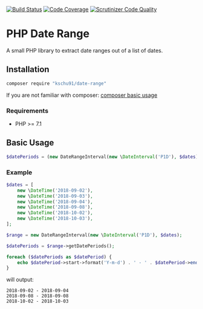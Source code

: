 [![Build Status](https://travis-ci.org/kschu91/date-range.svg?branch=master)](https://travis-ci.org/kschu91/date-range)
[![Code Coverage](https://scrutinizer-ci.com/g/kschu91/date-range/badges/coverage.png?b=master)](https://scrutinizer-ci.com/g/kschu91/date-range/?branch=master)
[![Scrutinizer Code Quality](https://scrutinizer-ci.com/g/kschu91/date-range/badges/quality-score.png?b=master)](https://scrutinizer-ci.com/g/kschu91/date-range/?branch=master)

# PHP Date Range

A small PHP library to extract date ranges out of a list of dates.

## Installation

```bash
composer require "kschu91/date-range"
```

If you are not familiar with composer:
[composer basic usage](https://getcomposer.org/doc/01-basic-usage.md)

### Requirements
- PHP >= 7.1

## Basic Usage

```php
$datePeriods = (new DateRangeInterval(new \DateInterval('P1D'), $dates))->getDatePeriods();
```
### Example
```php
$dates = [
    new \DateTime('2018-09-02'),
    new \DateTime('2018-09-03'),
    new \DateTime('2018-09-04'),
    new \DateTime('2018-09-08'),
    new \DateTime('2018-10-02'),
    new \DateTime('2018-10-03'),
];

$range = new DateRangeInterval(new \DateInterval('P1D'), $dates);

$datePeriods = $range->getDatePeriods();

foreach ($datePeriods as $datePeriod) {
    echo $datePeriod->start->format('Y-m-d') . ' - ' . $datePeriod->end->format('Y-m-d') . PHP_EOL;
}
```
will output:
```
2018-09-02 - 2018-09-04
2018-09-08 - 2018-09-08
2018-10-02 - 2018-10-03
```